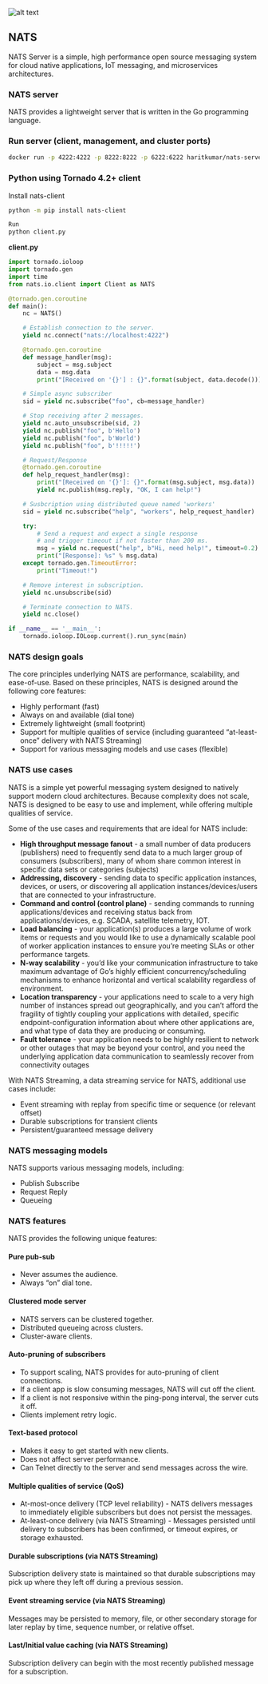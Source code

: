 ![alt text](https://nats.io/img/large-logo.png)
## NATS
NATS Server is a simple, high performance open source messaging system for cloud native applications, IoT messaging, and microservices architectures.

### NATS server
NATS provides a lightweight server that is written in the Go programming language.


### Run server (client, management, and cluster ports)
```sh
docker run -p 4222:4222 -p 8222:8222 -p 6222:6222 haritkumar/nats-server
```

### Python using Tornado 4.2+ client
Install nats-client

```sh
python -m pip install nats-client

Run
python client.py
```

**client.py**

```python
import tornado.ioloop
import tornado.gen
import time
from nats.io.client import Client as NATS

@tornado.gen.coroutine
def main():
    nc = NATS()

    # Establish connection to the server.
    yield nc.connect("nats://localhost:4222")

    @tornado.gen.coroutine
    def message_handler(msg):
        subject = msg.subject
        data = msg.data
        print("[Received on '{}'] : {}".format(subject, data.decode()))

    # Simple async subscriber
    sid = yield nc.subscribe("foo", cb=message_handler)

    # Stop receiving after 2 messages.
    yield nc.auto_unsubscribe(sid, 2)
    yield nc.publish("foo", b'Hello')
    yield nc.publish("foo", b'World')
    yield nc.publish("foo", b'!!!!!')

    # Request/Response
    @tornado.gen.coroutine
    def help_request_handler(msg):
        print("[Received on '{}']: {}".format(msg.subject, msg.data))
        yield nc.publish(msg.reply, "OK, I can help!")

    # Susbcription using distributed queue named 'workers'
    sid = yield nc.subscribe("help", "workers", help_request_handler)

    try:
        # Send a request and expect a single response
        # and trigger timeout if not faster than 200 ms.
        msg = yield nc.request("help", b"Hi, need help!", timeout=0.2)
        print("[Response]: %s" % msg.data)
    except tornado.gen.TimeoutError:
        print("Timeout!")

    # Remove interest in subscription.
    yield nc.unsubscribe(sid)

    # Terminate connection to NATS.
    yield nc.close()

if __name__ == '__main__':
    tornado.ioloop.IOLoop.current().run_sync(main)
```


### NATS design goals
The core principles underlying NATS are performance, scalability, and ease-of-use. Based on these principles, NATS is designed around the following core features:

- Highly performant (fast)
- Always on and available (dial tone)
- Extremely lightweight (small footprint)
- Support for multiple qualities of service (including guaranteed “at-least-once” delivery with NATS Streaming)
- Support for various messaging models and use cases (flexible)

### NATS use cases
NATS is a simple yet powerful messaging system designed to natively support modern cloud architectures. Because complexity does not scale, NATS is designed to be easy to use and implement, while offering multiple qualities of service.

Some of the use cases and requirements that are ideal for NATS include:

- **High throughput message fanout** - a small number of data producers (publishers) need to frequently send data to a much larger group of consumers (subscribers), many of whom share common interest in specific data sets or categories (subjects)
- **Addressing, discovery** - sending data to specific application instances, devices, or users, or discovering all application instances/devices/users that are connected to your infrastructure.
- **Command and control (control plane)** - sending commands to running applications/devices and receiving status back from applications/devices, e.g. SCADA, satellite telemetry, IOT.
- **Load balancing** - your application(s) produces a large volume of work items or requests and you would like to use a dynamically scalable pool of worker application instances to ensure you’re meeting SLAs or other performance targets.
- **N-way scalability** - you’d like your communication infrastructure to take maximum advantage of Go’s highly efficient concurrency/scheduling mechanisms to enhance horizontal and vertical scalability regardless of environment.
- **Location transparency** - your applications need to scale to a very high number of instances spread out geographically, and you can’t afford the fragility of tightly coupling your applications with detailed, specific endpoint-configuration information about where other applications are, and what type of data they are producing or consuming.
- **Fault tolerance** - your application needs to be highly resilient to network or other outages that may be beyond your control, and you need the underlying application data communication to seamlessly recover from connectivity outages

With NATS Streaming, a data streaming service for NATS, additional use cases include:

- Event streaming with replay from specific time or sequence (or relevant offset)
- Durable subscriptions for transient clients
- Persistent/guaranteed message delivery

### NATS messaging models
NATS supports various messaging models, including:

- Publish Subscribe
- Request Reply
- Queueing

### NATS features
NATS provides the following unique features:

#### Pure pub-sub
- Never assumes the audience.
- Always “on” dial tone.
  
#### Clustered mode server
- NATS servers can be clustered together.
- Distributed queueing across clusters.
- Cluster-aware clients.

#### Auto-pruning of subscribers
- To support scaling, NATS provides for auto-pruning of client connections.
- If a client app is slow consuming messages, NATS will cut off the client.
- If a client is not responsive within the ping-pong interval, the server cuts it off.
- Clients implement retry logic.

#### Text-based protocol
- Makes it easy to get started with new clients.
- Does not affect server performance.
- Can Telnet directly to the server and send messages across the wire.

#### Multiple qualities of service (QoS)
- At-most-once delivery (TCP level reliability) - NATS delivers messages to immediately eligible subscribers but does not persist the messages.
- At-least-once delivery (via NATS Streaming) - Messages persisted until delivery to subscribers has been confirmed, or timeout expires, or storage exhausted.

#### Durable subscriptions (via NATS Streaming)
Subscription delivery state is maintained so that durable subscriptions may pick up where they left off during a previous session.
#### Event streaming service (via NATS Streaming)
Messages may be persisted to memory, file, or other secondary storage for later replay by time, sequence number, or relative offset.
#### Last/Initial value caching (via NATS Streaming)
Subscription delivery can begin with the most recently published message for a subscription.

